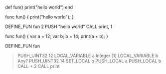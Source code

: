 def fun()
	print("hello world")
end

func fun()
{
	print("hello world");
}

DEFINE_FUN fun 2
PUSH "hello world"
CALL print, 1

func fun()
{
	var a = 12;
	var b;
	b = 14;
	print(a + b);
}

DEFINE_FUN fun
> PUSH_UINT32 12
> LOCAL_VARIABLE a Integer <InitialValue> [1]
> LOCAL_VARIABLE b Any?
> PUSH_UINT32 14
> SET_LOCAL b
> PUSH_LOCAL a
> PUSH_LOCAL b
> CALL + 2
> CALL print
